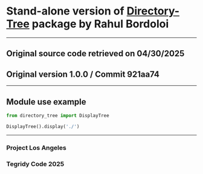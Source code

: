 # Stand-alone version of [Directory-Tree](https://github.com/rahulbordoloi/Directory-Tree) package by Rahul Bordoloi

***

## Original source code retrieved on 04/30/2025
## Original version 1.0.0 / Commit 921aa74

***

## Module use example

```python
from directory_tree import DisplayTree

DisplayTree().display('./')
```

***

### Project Los Angeles
### Tegridy Code 2025
